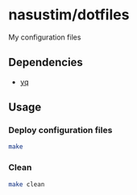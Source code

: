 # nasustim/dotfiles

My configuration files

## Dependencies

- [yq](https://github.com/mikefarah/yq)

## Usage

### Deploy configuration files

```sh
make
```

### Clean

```sh
make clean
```
